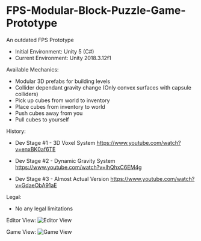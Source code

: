 # FPS-Modular-Block-Puzzle-Game-Prototype
An outdated FPS Prototype
- Initial Environment: Unity 5 (C#)
- Current Environment: Unity 2018.3.12f1

Available Mechanics:
- Modular 3D prefabs for building levels
- Collider dependant gravity change (Only convex surfaces with capsule colliders)
- Pick up cubes from world to inventory
- Place cubes from inventory to world
- Push cubes away from you
- Pull cubes to yourself

History:
- Dev Stage #1 - 3D Voxel System
https://www.youtube.com/watch?v=enxBK0af6TE

- Dev Stage #2 - Dynamic Gravity System
https://www.youtube.com/watch?v=lhQhxC6EM4g

- Dev Stage #3 - Almost Actual Version
https://www.youtube.com/watch?v=GdaeObA91aE


Legal:
- No any legal limitations

Editor View:
![Editor View](https://i.ibb.co/1MPfd8D/03-C37-C21-444-A-4821-A1-AB-A73144-C26495-png.jpg)

Game View:
![Game View](https://i.ibb.co/BTfsxNk/C18442-D0-6786-4916-858-D-562-B0-B64-F007-png.jpg)
